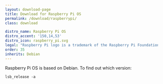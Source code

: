 ```yaml
---
layout: download-page
title: Download for Raspberry Pi OS
permalink: /download/raspberrypi/
class: download

distro_name: Raspberry Pi OS
distro_accent: '150,14,53'
distro_icon: raspberry_pi.svg
legal: "Raspberry Pi logo is a trademark of the Raspberry Pi Foundation."
order: 35
inherits: Debian
---
```


Raspberry Pi OS is based on Debian.
To find out which version:

```shell
lsb_release -a
```
